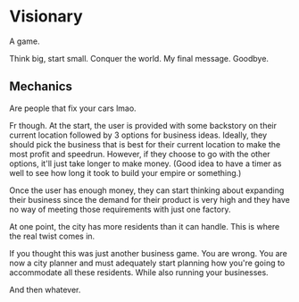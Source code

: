 # Visionary

A game.

Think big, start small. Conquer the world. My final message. Goodbye.

## Mechanics

Are people that fix your cars lmao.

Fr though. At the start, the user is provided with some backstory on their current location followed by 3 options for business ideas. Ideally, they should pick the business that is best for their current location to make the most profit and speedrun. However, if they choose to go with the other options, it'll just take longer to make money. (Good idea to have a timer as well to see how long it took to build your empire or something.)

Once the user has enough money, they can start thinking about expanding their business since the demand for their product is very high and they have no way of meeting those requirements with just one factory.

At one point, the city has more residents than it can handle. This is where the real twist comes in.

If you thought this was just another business game. You are wrong. You are now a city planner and must adequately start planning how you're going to accommodate all these residents. While also running your businesses.

And then whatever.
